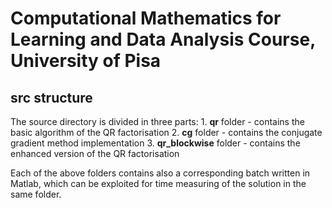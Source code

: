 # Computational Mathematics for Learning and Data Analysis Course, University of Pisa

## **src** structure
The source directory is divided in three parts:
	1. **qr** folder - contains the basic algorithm of the QR factorisation
	2. **cg** folder - contains the conjugate gradient method implementation
	3. **qr_blockwise** folder - contains the enhanced version of the QR factorisation

Each of the above folders contains also a corresponding batch written in Matlab, which can
be exploited for time measuring of the solution in the same folder.


